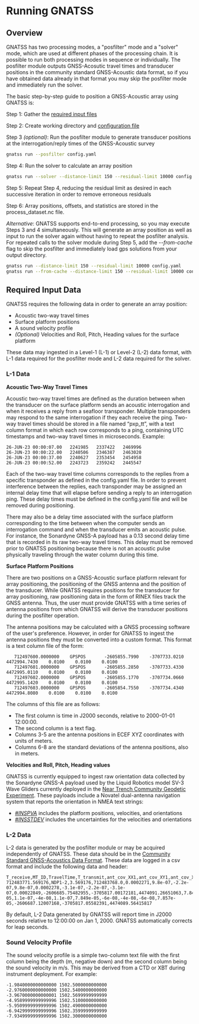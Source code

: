 # Running GNATSS

## Overview

GNATSS has two processing modes, a "posfilter" mode and a "solver" mode, which
are used at different phases of the processing chain. It is possible to run both
processing modes in sequence or individually. The posfilter module outputs
GNSS-Acosutic travel times and transducer positions in the community standard
GNSS-Acoustic data format, so if you have obtained data already in that format
you may skip the posfilter mode and immediately run the solver.

The basic step-by-step guide to position a GNSS-Acoustic array using GNATSS is:

Step 1: Gather the [required input files](#required-input-data)

Step 2: Create working directory and [configuration file](./config_yaml.md)

Step 3 _(optional)_: Run the posfilter module to generate transducer positions
at the interrogation/reply times of the GNSS-Acoustic survey

```bash
gnatss run --posfilter config.yaml
```

Step 4: Run the solver to calculate an array position

```bash
gnatss run --solver --distance-limit 150 --residual-limit 10000 config.yaml
```

Step 5: Repeat Step 4, reducing the residual limit as desired in each successive
iteration in order to remove erroneous residuals

Step 6: Array positions, offsets, and statistics are stored in the
process_dataset.nc file.

_Alternative_: GNATSS supports end-to-end processing, so you may execute Steps 3
and 4 simultaneously. This will generate an array position as well as input to
run the solver again without having to repeat the posfilter analysis. For
repeated calls to the solver module during Step 5, add the _--from-cache_ flag
to skip the posfilter and immediately load gps solutions from your output
directory.

```bash
gnatss run --distance-limit 150 --residual-limit 10000 config.yaml
gnatss run --from-cache --distance-limit 150 --residual-limit 10000 config.yaml
```

## Required Input Data

GNATSS requires the following data in order to generate an array position:

- Acoustic two-way travel times
- Surface platform positions
- A sound velocity profile
- _(Optional)_ Velocities and Roll, Pitch, Heading values for the surface
  platform

These data may ingested in a Level-1 (L-1) or Level-2 (L-2) data format, with
L-1 data required for the posfilter mode and L-2 data required for the solver.

### L-1 Data

**Acoustic Two-Way Travel Times**

Acoustic two-way travel times are defined as the duration between when the
transducer on the surface platform sends an acoustic interrogation and when it
receives a reply from a seafloor transponder. Multiple transponders may respond
to the same interrogation if they each receive the ping. Two-way travel times
should be stored in a file named “pxp_tt”, with a text column format in which
each row corresponds to a ping, containing UTC timestamps and two-way travel
times in microseconds. Example:

```console
26-JUN-23 00:00:07.00   2241985   2337422   2469996
26-JUN-23 00:00:22.00   2240506   2346387   2463020
26-JUN-23 00:00:37.00   2240627   2353454   2454958
26-JUN-23 00:00:52.00   2243723   2359242   2445547
```

Each of the two-way travel time columns corresponds to the replies from a
specific transponder as defined in the config.yaml file. In order to prevent
interference between the replies, each transponder may be assigned an internal
delay time that will elapse before sending a reply to an interrogation ping.
These delay times must be defined in the config.yaml file and will be removed
during positioning.

There may also be a delay time associated with the surface platform
corresponding to the time between when the computer sends an interrogation
command and when the transducer emits an acoustic pulse. For instance, the
Sonardyne GNSS-A payload has a 0.13 second delay time that is recorded in its
raw two-way travel times. This delay must be removed prior to GNATSS positioning
because there is not an acoustic pulse physically traveling through the water
column during this time.

**Surface Platform Positions**

There are two positions on a GNSS-Acoustic surface platform relevant for array
positioning, the positioning of the GNSS antenna and the position of the
transducer. While GNATSS requires positions for the transducer for array
positioning, raw positioning data in the form of RINEX files track the GNSS
antenna. Thus, the user must provide GNATSS with a time series of antenna
positions from which GNATSS will derive the transducer positions during the
posfilter operation.

The antenna positions may be calculated with a GNSS processing software of the
user's preference. However, in order for GNATSS to ingest the antenna positions
they must be converted into a custom format. This format is a text column file
of the form:

```console
   712497600.0000000    GPSPOS       -2605855.7990    -3707733.0210     4472994.7430    0.0100    0.0100    0.0100
   712497601.0000000    GPSPOS       -2605855.2850    -3707733.4330     4472995.0110    0.0100    0.0100    0.0100
   712497602.0000000    GPSPOS       -2605855.1770    -3707734.0660     4472995.1420    0.0100    0.0100    0.0100
   712497603.0000000    GPSPOS       -2605854.7550    -3707734.4340     4472994.8080    0.0100    0.0100    0.0100
```

The columns of this file are as follows:

- The first column is time in J2000 seconds, relative to 2000-01-01 12:00:00.
- The second column is a text flag.
- Columns 3-5 are the antenna positions in ECEF XYZ coordinates with units of
  meters.
- Columns 6-8 are the standard deviations of the antenna positions, also in
  meters.

**Velocities and Roll, Pitch, Heading values**

GNATSS is currently equipped to ingest raw orientation data collected by the
Sonardyne GNSS-A payload used by the Liquid Robotics model SV-3 Wave Gliders
currently deployed in the
[Near Trench Community Geodetic Experiment](https://www.seafloorgeodesy.org/commexp).
These payloads include a Novatel dual-antenna navigation system that reports the
orientation in NMEA text strings:

- [_#INSPVA_](https://docs.novatel.com/OEM7/Content/SPAN_Logs/INSPVA.htm)
  includes the platform positions, velocities, and orientations
- [_#INSSTDEV_](https://docs.novatel.com/OEM7/Content/SPAN_Logs/INSSTDEV.htm)
  includes the uncertainties for the velocities and orientations

### L-2 Data

L-2 data is generated by the posfilter module or may be acquired independently
of GNATSS. These data should be in the
[Community Standard GNSS-Acoustics Data Format](https://hal.science/hal-04319233/).
These data are logged in a csv format and include the following data and header:

```console
T_receive,MT_ID,TravelTime,T_transmit,ant_cov_XX1,ant_cov_XY1,ant_cov_XZ1,ant_cov_YX1,ant_cov_YY1,ant_cov_YZ1,ant_cov_ZX1,ant_cov_ZY1,ant_cov_ZZ1,X_receive,Y_receive,Z_receive,ant_cov_XX0,ant_cov_XY0,ant_cov_XZ0,ant_cov_YX0,ant_cov_YY0,ant_cov_YZ0,ant_cov_ZX0,ant_cov_ZY0,ant_cov_ZZ0,X_transmit,Y_transmit,Z_transmit
712483771.569176,NDP1-2,3.569176,712483768.0,0.0002271,9.8e-07,-2.2e-07,9.8e-07,0.0002278,-3.1e-07,-2.2e-07,-3.1e-07,0.00022849,-2606685.75482955,-3705817.00172181,4474091.26651063,7.841e-05,1.1e-07,-4e-08,1.1e-07,7.849e-05,-6e-08,-4e-08,-6e-08,7.857e-05,-2606687.12007168,-3705817.05582391,4474089.56415817
```

By default, L-2 Data generated by GNATSS will report time in J2000 seconds
relative to 12:00:00 on Jan 1, 2000. GNATSS automatically corrects for leap
seconds.

### Sound Velocity Profile

The sound velocity profile is a simple two-column text file with the first
column being the depth (m, negative down) and the second column being the sound
velocity in m/s. This may be derived from a CTD or XBT during instrument
deployment. For example:

```
-1.9840000000000000 1502.5000000000000
-2.9760000000000000 1502.5400000000000
-3.9670000000000001 1502.5699999999999
-4.9589999999999996 1502.5100000000000
-5.9509999999999996 1502.4900000000000
-6.9429999999999996 1502.3599999999999
-7.9349999999999996 1502.3000000000000
```
